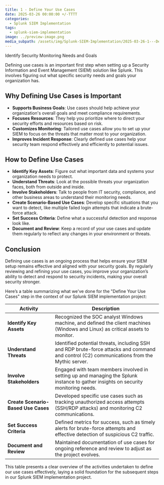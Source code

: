 ```yaml
---
title: 1 - Define Your Use Cases
date: 2025-03-26 00:00:00 +/-TTTT
categories:
  - Splunk SIEM Implementation
tags:
  - splunk-siem-implementation
image: ../preview-image.png
media_subpath: /assets/img/Splunk-SIEM-Implementation/2025-03-26-1---Define-Your-Use-Cases/
---
```


Identify Security Monitoring Needs and Goals

Defining use cases is an important first step when setting up a Security Information and Event Management (SIEM) solution like Splunk. This involves figuring out what specific security needs and goals your organization has.  
  
## Why Defining Use Cases is Important

- **Supports Business Goals**: Use cases should help achieve your organization's overall goals and meet compliance requirements.  
- **Focuses Resources**: They help you prioritize where to direct your security efforts and resources based on risk.  
- **Customizes Monitoring**: Tailored use cases allow you to set up your SIEM to focus on the threats that matter most to your organization.  
- **Improves Incident Response**: Clearly defined use cases help your security team respond effectively and efficiently to potential issues.  
  
## How to Define Use Cases

- **Identify Key Assets**: Figure out what important data and systems your organization needs to protect.  
- **Understand Threats**: Look at the possible threats your organization faces, both from outside and inside.  
- **Involve Stakeholders**: Talk to people from IT security, compliance, and other business areas to understand their monitoring needs.  
- **Create Scenario-Based Use Cases**: Develop specific situations that you want to detect, like multiple failed login attempts that indicate a brute-force attack.  
- **Set Success Criteria**: Define what a successful detection and response look like.  
- **Document and Review**: Keep a record of your use cases and update them regularly to reflect any changes in your environment or threats.  
  
## Conclusion

Defining use cases is an ongoing process that helps ensure your SIEM setup remains effective and aligned with your security goals. By regularly reviewing and refining your use cases, you improve your organization’s ability to detect and respond to security incidents, making your overall security stronger.

Here’s a table summarizing what we've done for the "Define Your Use Cases" step in the context of our Splunk SIEM implementation project:

| **Activity**                        | **Description**                                                                                                                             |
| ----------------------------------- | ------------------------------------------------------------------------------------------------------------------------------------------- |
| **Identify Key Assets**             | Recognized the SOC analyst Windows machine, and defined the client machines (Windows and Linux) as critical assets to monitor.              |
| **Understand Threats**              | Identified potential threats, including SSH and RDP brute-force attacks and command and control (C2) communications from the Mythic server. |
| **Involve Stakeholders**            | Engaged with team members involved in setting up and managing the Splunk instance to gather insights on security monitoring needs.          |
| **Create Scenario-Based Use Cases** | Developed specific use cases such as tracking unauthorized access attempts (SSH/RDP attacks) and monitoring C2 communications.              |
| **Set Success Criteria**            | Defined metrics for success, such as timely alerts for brute-force attempts and effective detection of suspicious C2 traffic.               |
| **Document and Review**             | Maintained documentation of use cases for ongoing reference and review to adjust as the project evolves.                                    |

This table presents a clear overview of the activities undertaken to define our use cases effectively, laying a solid foundation for the subsequent steps in our Splunk SIEM implementation project.
